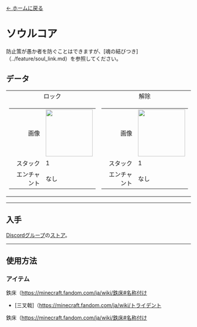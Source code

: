 [← ホームに戻る](../)
# ソウルコア
防止策が愚か者を防ぐことはできますが、[魂の結びつき]（../feature/soul_link.md）を参照してください。

## データ
<table>
    <tr>
        <td align="center">ロック</td>
        <td align="center">解除</td>
    </tr>
    <tr>
        <td>
            <table>
                <tr><td align="end">画像</td><td><img src="https://i.imgur.com/n260znG.png" width="128"/></td></tr>
                <tr><td align="end">スタック</td><td>1</td></tr>
                <tr><td align="end">エンチャント</td><td>なし</td></tr>
            </table>
        </td>
        <td>
            <table>
                <tr><td align="end">画像</td><td><img src="https://i.imgur.com/5xQV9Yo.png" width="128"/></td></tr>
                <tr><td align="end">スタック</td><td>1</td></tr>
                <tr><td align="end">エンチャント</td><td>なし</td></tr>
            </table>
        </td>
    </tr>
</table>

---

## 入手
[Discordグループ](../feature/discord_server.md)の[ストア](https://discord.com/channels/799977829805981716/1048223592342622289)。

---

## 使用方法
### アイテム
鉄床（https://minecraft.fandom.com/ja/wiki/鉄床#名称付け
- [三叉戟]（https://minecraft.fandom.com/ja/wiki/トライデント

鉄床（https://minecraft.fandom.com/ja/wiki/鉄床#名称付け
